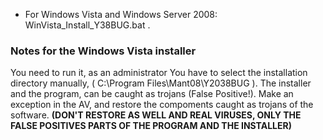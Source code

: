 - For Windows Vista and  Windows Server 2008: WinVista_Install_Y38BUG.bat . 
 
 ### **Notes for the Windows Vista installer**
  You need to run it, as an administrator
  You have to select the installation directory manually, ( C:\Program Files\Mant08\Y2038BUG ).
  The installer and the program, can be caught as trojans (False Positive!). Make an exception in the AV, and restore the compoments caught as trojans of the software. **(DON'T RESTORE AS WELL AND REAL VIRUSES, ONLY THE FALSE POSITIVES PARTS OF THE PROGRAM AND THE INSTALLER)**
